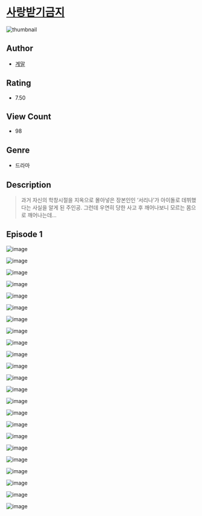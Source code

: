 # [사랑받기금지](https://comic.naver.com/challenge/list?titleId=810896)
![thumbnail](https://image-comic.pstatic.net/user_contents_data/challenge_comic/2023/05/24/342882/upload_3905522696417522787_480x623.jpeg)

## Author
- [계말](https://comic.naver.com/artistTitle?id=342882)

## Rating
- 7.50

## View Count
- 98

## Genre
- 드라마

## Description
> 과거 자신의 학창시절을 지옥으로 몰아넣은 장본인인 ‘서리나’가 아이돌로 데뷔했다는 사실을 알게 된 주인공. 그런데 우연히 당한 사고 후 깨어나보니 모르는 몸으로 깨어나는데…


## Episode 1
![image](https://image-comic.pstatic.net/user_contents_data/challenge_comic/2023/05/25/342882/upload_3702858733994390627.jpeg)

![image](https://image-comic.pstatic.net/user_contents_data/challenge_comic/2023/05/25/342882/upload_3761968469742399590.jpeg)

![image](https://image-comic.pstatic.net/user_contents_data/challenge_comic/2023/05/25/342882/upload_3978477500567414373.jpeg)

![image](https://image-comic.pstatic.net/user_contents_data/challenge_comic/2023/05/25/342882/upload_7148401387741197368.jpeg)

![image](https://image-comic.pstatic.net/user_contents_data/challenge_comic/2023/05/25/342882/upload_7148169390770447414.jpeg)

![image](https://image-comic.pstatic.net/user_contents_data/challenge_comic/2023/05/25/342882/upload_3702584946207307320.jpeg)

![image](https://image-comic.pstatic.net/user_contents_data/challenge_comic/2023/05/25/342882/upload_7148120144695408946.jpeg)

![image](https://image-comic.pstatic.net/user_contents_data/challenge_comic/2023/05/25/342882/upload_3630292958540149603.jpeg)

![image](https://image-comic.pstatic.net/user_contents_data/challenge_comic/2023/05/25/342882/upload_7075779968334390839.jpeg)

![image](https://image-comic.pstatic.net/user_contents_data/challenge_comic/2023/05/25/342882/upload_3558795011672781925.jpeg)

![image](https://image-comic.pstatic.net/user_contents_data/challenge_comic/2023/05/25/342882/upload_7306590329755808569.jpeg)

![image](https://image-comic.pstatic.net/user_contents_data/challenge_comic/2023/05/25/342882/upload_3919310585165144629.jpeg)

![image](https://image-comic.pstatic.net/user_contents_data/challenge_comic/2023/05/25/342882/upload_3630800911568549176.jpeg)

![image](https://image-comic.pstatic.net/user_contents_data/challenge_comic/2023/05/25/342882/upload_3545240246049650992.jpeg)

![image](https://image-comic.pstatic.net/user_contents_data/challenge_comic/2023/05/25/342882/upload_7016942687373845090.jpeg)

![image](https://image-comic.pstatic.net/user_contents_data/challenge_comic/2023/05/25/342882/upload_3919313879324451634.jpeg)

![image](https://image-comic.pstatic.net/user_contents_data/challenge_comic/2023/05/25/342882/upload_3990808725272487268.jpeg)

![image](https://image-comic.pstatic.net/user_contents_data/challenge_comic/2023/05/25/342882/upload_3846690247181231414.jpeg)

![image](https://image-comic.pstatic.net/user_contents_data/challenge_comic/2023/05/25/342882/upload_3906985249504125796.jpeg)

![image](https://image-comic.pstatic.net/user_contents_data/challenge_comic/2023/05/25/342882/upload_3761685886613861220.jpeg)

![image](https://image-comic.pstatic.net/user_contents_data/challenge_comic/2023/05/25/342882/upload_3702578341285815600.jpeg)

![image](https://image-comic.pstatic.net/user_contents_data/challenge_comic/2023/05/25/342882/upload_7004562400405041505.jpeg)

![image](https://image-comic.pstatic.net/user_contents_data/challenge_comic/2023/05/25/342882/upload_3774969979911483490.jpeg)
